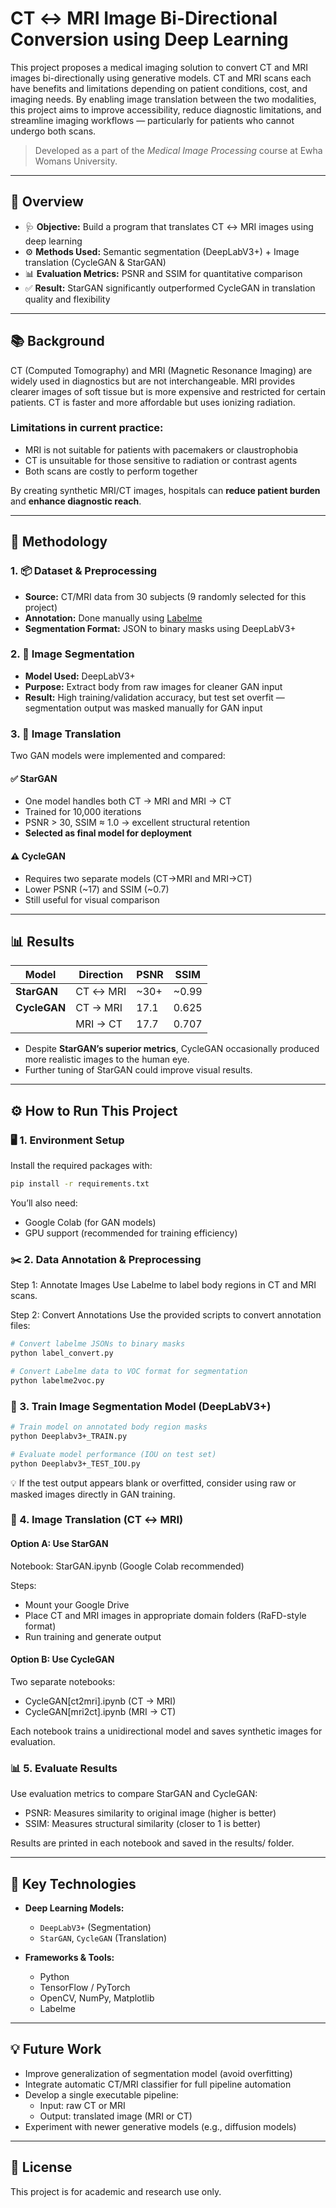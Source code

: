 # CT ↔ MRI Image Bi-Directional Conversion using Deep Learning

This project proposes a medical imaging solution to convert CT and MRI images bi-directionally using generative models. CT and MRI scans each have benefits and limitations depending on patient conditions, cost, and imaging needs. By enabling image translation between the two modalities, this project aims to improve accessibility, reduce diagnostic limitations, and streamline imaging workflows — particularly for patients who cannot undergo both scans.

> Developed as a part of the *Medical Image Processing* course at Ewha Womans University.

---

## 🚀 Overview

- 🩺 **Objective:** Build a program that translates CT ↔ MRI images using deep learning  
- ⚙️ **Methods Used:** Semantic segmentation (DeepLabV3+) + Image translation (CycleGAN & StarGAN)  
- 📊 **Evaluation Metrics:** PSNR and SSIM for quantitative comparison  
- ✅ **Result:** StarGAN significantly outperformed CycleGAN in translation quality and flexibility  

---

## 📚 Background

CT (Computed Tomography) and MRI (Magnetic Resonance Imaging) are widely used in diagnostics but are not interchangeable. MRI provides clearer images of soft tissue but is more expensive and restricted for certain patients. CT is faster and more affordable but uses ionizing radiation.

### Limitations in current practice:
- MRI is not suitable for patients with pacemakers or claustrophobia
- CT is unsuitable for those sensitive to radiation or contrast agents
- Both scans are costly to perform together

By creating synthetic MRI/CT images, hospitals can **reduce patient burden** and **enhance diagnostic reach**.

---

## 🧪 Methodology

### 1. 📦 Dataset & Preprocessing
- **Source:** CT/MRI data from 30 subjects (9 randomly selected for this project)
- **Annotation:** Done manually using [Labelme](https://github.com/wkentaro/labelme)
- **Segmentation Format:** JSON to binary masks using DeepLabV3+

### 2. 🎯 Image Segmentation
- **Model Used:** DeepLabV3+
- **Purpose:** Extract body from raw images for cleaner GAN input
- **Result:** High training/validation accuracy, but test set overfit — segmentation output was masked manually for GAN input

### 3. 🔁 Image Translation
Two GAN models were implemented and compared:

#### ✅ **StarGAN**
- One model handles both CT → MRI and MRI → CT
- Trained for 10,000 iterations
- PSNR > 30, SSIM ≈ 1.0 → excellent structural retention
- **Selected as final model for deployment**

#### ⚠️ **CycleGAN**
- Requires two separate models (CT→MRI and MRI→CT)
- Lower PSNR (~17) and SSIM (~0.7)
- Still useful for visual comparison

---

## 📊 Results

| Model      | Direction       | PSNR  | SSIM   |
|------------|-----------------|-------|--------|
| **StarGAN**  | CT ↔ MRI         | ~30+  | ~0.99  |
| **CycleGAN** | CT → MRI        | 17.1  | 0.625  |
|              | MRI → CT        | 17.7  | 0.707  |

- Despite **StarGAN’s superior metrics**, CycleGAN occasionally produced more realistic images to the human eye.
- Further tuning of StarGAN could improve visual results.

---

## ⚙️ How to Run This Project

### 🖥️ 1. Environment Setup

Install the required packages with:

```bash
pip install -r requirements.txt
```

You’ll also need:
- Google Colab (for GAN models)
- GPU support (recommended for training efficiency)

### ✂️ 2. Data Annotation & Preprocessing
Step 1: Annotate Images
Use Labelme to label body regions in CT and MRI scans.

Step 2: Convert Annotations
Use the provided scripts to convert annotation files:

```bash
# Convert labelme JSONs to binary masks
python label_convert.py

# Convert Labelme data to VOC format for segmentation
python labelme2voc.py
```

### 🧠 3. Train Image Segmentation Model (DeepLabV3+)
```bash
# Train model on annotated body region masks
python Deeplabv3+_TRAIN.py

# Evaluate model performance (IOU on test set)
python Deeplabv3+_TEST_IOU.py
```
💡 If the test output appears blank or overfitted, consider using raw or masked images directly in GAN training.

### 🔁 4. Image Translation (CT ↔ MRI)
#### Option A: Use StarGAN
Notebook: StarGAN.ipynb (Google Colab recommended)

Steps:
- Mount your Google Drive
- Place CT and MRI images in appropriate domain folders (RaFD-style format)
- Run training and generate output

#### Option B: Use CycleGAN
Two separate notebooks:
- CycleGAN[ct2mri].ipynb (CT → MRI)
- CycleGAN[mri2ct].ipynb (MRI → CT)

Each notebook trains a unidirectional model and saves synthetic images for evaluation.

### 📊 5. Evaluate Results
Use evaluation metrics to compare StarGAN and CycleGAN:
- PSNR: Measures similarity to original image (higher is better)
- SSIM: Measures structural similarity (closer to 1 is better)

Results are printed in each notebook and saved in the results/ folder.


---

## 🧠 Key Technologies

- **Deep Learning Models:**  
  - `DeepLabV3+` (Segmentation)  
  - `StarGAN`, `CycleGAN` (Translation)

- **Frameworks & Tools:**  
  - Python  
  - TensorFlow / PyTorch  
  - OpenCV, NumPy, Matplotlib  
  - Labelme

---

## 💡 Future Work

- Improve generalization of segmentation model (avoid overfitting)
- Integrate automatic CT/MRI classifier for full pipeline automation
- Develop a single executable pipeline:
  - Input: raw CT or MRI
  - Output: translated image (MRI or CT)
- Experiment with newer generative models (e.g., diffusion models)

---

## 📄 License

This project is for academic and research use only.


